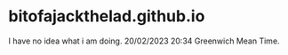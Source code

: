 # bitofajackthelad.github.io

I have no idea what i am doing. 20/02/2023 20:34 Greenwich Mean Time.

